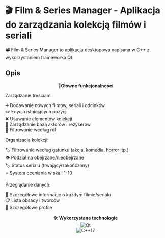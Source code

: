 # 🎬 Film & Series Manager - Aplikacja do zarządzania kolekcją filmów i seriali


📽️ Film & Series Manager to aplikacja desktopowa napisana w C++ z wykorzystaniem frameworka Qt.


## Opis

<p align="center">
🌟<strong>Główne funkcjonalności</strong>
</p>



Zarządzanie treściami:

➕ Dodawanie nowych filmów, seriali i odcinków<br>
✏️ Edycja istniejących pozycji<br>
❌ Usuwanie elementów kolekcji<br>
👥 Zarządzanie bazą aktorów i reżyserów<br>
🔄 Filtrowanie według ról




Organizacja kolekcji:

🏷️ Filtrowanie według gatunku (akcja, komedia, horror itp.)<br>
👁️ Podział na obejrzane/nieobejrzane<br>
🏷️ Status serialu (trwający/zakończony)<br>
⭐ System oceniania w skali 1-10




Przeglądanie danych:

🔎 Szczegółowe informacje o każdym filmie/serialu<br>
📋 Lista obsady i twórców<br>
📝 Szczegółowe profile



<p align="center">
🛠️ <strong>Wykorzystane technologie</strong><br>
<img src="https://img.shields.io/badge/Qt-41CD52?style=for-the-badge&logo=qt&logoColor=white" alt="Qt"><br>
<img src="https://img.shields.io/badge/C++-00599C?style=for-the-badge&logo=c%2B%2B&logoColor=white" alt="C++17">
</p>
